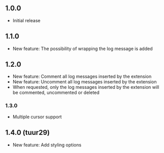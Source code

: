 ## 1.0.0
- Initial release

## 1.1.0
- New feature: The possibility of wrapping the log message is added

## 1.2.0

- New feature: Comment all log messages inserted by the extension
- New feature: Uncomment all log messages inserted by the extension
- When requested, only the log messages inserted by the extension will be commented, uncommented or deleted

### 1.3.0

- Multiple cursor support

## 1.4.0 (tuur29)

- New feature: Add styling options
